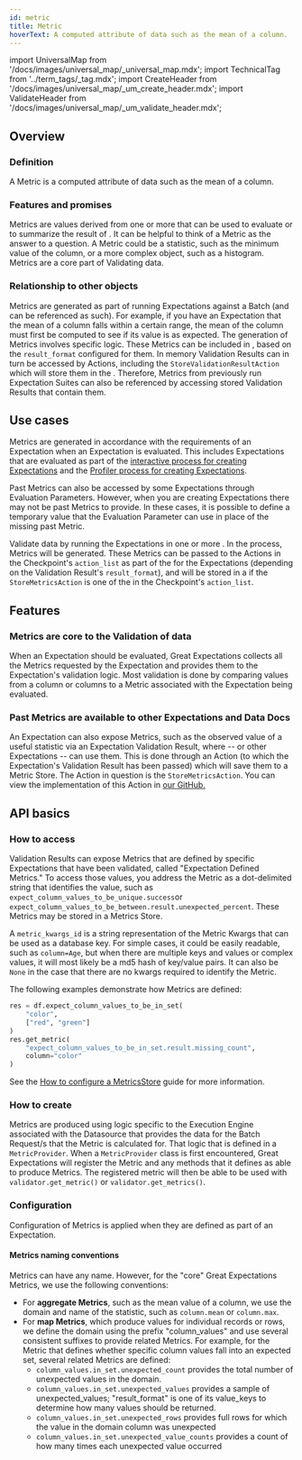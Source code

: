 ```yaml
---
id: metric
title: Metric
hoverText: A computed attribute of data such as the mean of a column.
---
```

import UniversalMap from '/docs/images/universal_map/_universal_map.mdx';
import TechnicalTag from '../term_tags/_tag.mdx';
import CreateHeader from '/docs/images/universal_map/_um_create_header.mdx';
import ValidateHeader from '/docs/images/universal_map/_um_validate_header.mdx';


<UniversalMap setup='inactive' connect='inactive' create='active' validate='active'/> 

## Overview

### Definition

A Metric is a computed attribute of data such as the mean of a column.

### Features and promises

Metrics are values derived from one or more <TechnicalTag relative="../" tag="batch" text="Batches" /> that can be used to evaluate <TechnicalTag relative="../" tag="expectation" text="Expectations" /> or to summarize the result of <TechnicalTag relative="../" tag="validation" text="Validation" />. It can be helpful to think of a Metric as the answer to a question.  A Metric could be a statistic, such as the minimum value of the column, or a more complex object, such as a histogram. Metrics are a core part of Validating data.

### Relationship to other objects

Metrics are generated as part of running Expectations against a Batch (and can be referenced as such). For example, if you have an Expectation that the mean of a column falls within a certain range, the mean of the column must first be computed to see if its value is as expected.  The generation of Metrics involves <TechnicalTag relative="../" tag="execution_engine" text="Execution Engine" /> specific logic.  These Metrics can be included in <TechnicalTag relative="../" tag="validation_result" text="Validation Results" />, based on the `result_format` configured for them.  In memory Validation Results can in turn be accessed by Actions, including the `StoreValidationResultAction` which will store them in the <TechnicalTag relative="../" tag="validation_result_store" text="Validation Results Store" />.  Therefore, Metrics from previously run Expectation Suites can also be referenced by accessing stored Validation Results that contain them.

## Use cases

<CreateHeader/>

Metrics are generated in accordance with the requirements of an Expectation when an Expectation is evaluated.  This includes Expectations that are evaluated as part of the [interactive process for creating Expectations](../guides/expectations/how_to_create_and_edit_expectations_with_instant_feedback_from_a_sample_batch_of_data.md) and the [Profiler process for creating Expectations](../guides/expectations/how_to_create_and_edit_expectations_with_a_profiler.md).  

Past Metrics can also be accessed by some Expectations through Evaluation Parameters.  However, when you are creating Expectations there may not be past Metrics to provide.  In these cases, it is possible to define a temporary value that the Evaluation Parameter can use in place of the missing past Metric.

<ValidateHeader/>

<TechnicalTag relative="../" tag="checkpoint" text="Checkpoints" /> Validate data by running the Expectations in one or more <TechnicalTag relative="../" tag="expectation_suite" text="Expectation Suite" />.  In the process, Metrics will be generated.  These Metrics can be passed to the Actions in the Checkpoint's `action_list` as part of the <TechnicalTag relative="../" tag="validation_result" text="Validation Results" /> for the Expectations (depending on the Validation Result's `result_format`), and will be stored in a <TechnicalTag relative="../" tag="metric_store" text="Metric Store" /> if the `StoreMetricsAction` is one of the <TechnicalTag relative="../" tag="validation_action" text="Actions" /> in the Checkpoint's `action_list`.


## Features

### Metrics are core to the Validation of data

When an Expectation should be evaluated, Great Expectations collects all the Metrics requested by the Expectation and provides them to the Expectation's validation logic. Most validation is done by comparing values from a column or columns to a Metric associated with the Expectation being evaluated.

### Past Metrics are available to other Expectations and Data Docs

An Expectation can also expose Metrics, such as the observed value of a useful statistic via an Expectation Validation Result, where <TechnicalTag relative="../" tag="data_docs" text="Data Docs" /> -- or other Expectations -- can use them.  This is done through an Action (to which the Expectation's Validation Result has been passed) which will save them to a Metric Store.  The Action in question is the `StoreMetricsAction`.  You can view the implementation of this Action in [our GitHub.](https://github.com/great-expectations/great_expectations/blob/0312642755f6003c70623e9aa3ceed1020373dac/great_expectations/checkpoint/actions.py#L905)

## API basics

### How to access

Validation Results can expose Metrics that are defined by specific Expectations that have been validated, called "Expectation Defined Metrics." To access those values, you address the Metric as a dot-delimited string that identifies the value, such as `expect_column_values_to_be_unique.success`or `expect_column_values_to_be_between.result.unexpected_percent`. These Metrics may be stored in a Metrics Store.

A `metric_kwargs_id` is a string representation of the Metric Kwargs that can be used as a database key. For simple cases, it could be easily readable, such as `column=Age`, but when there are multiple keys and values or complex values, it will most likely be a md5 hash of key/value pairs. It can also be `None` in the case that there are no kwargs required to identify the Metric.

The following examples demonstrate how Metrics are defined:

```python title="Python code"
res = df.expect_column_values_to_be_in_set(
    "color",
    ["red", "green"]
)
res.get_metric(
    "expect_column_values_to_be_in_set.result.missing_count",
    column="color"
)
```

See the [How to configure a MetricsStore](../guides/setup/configuring_metadata_stores/how_to_configure_a_metricsstore.md) guide for more information.

### How to create

Metrics are produced using logic specific to the Execution Engine associated with the Datasource that provides the data for the Batch Request/s that the Metric is calculated for.  That logic that is defined in a `MetricProvider`. When a `MetricProvider` class is first encountered, Great Expectations will register the Metric and any methods that it defines as able to produce Metrics.  The registered metric will then be able to be used with `validator.get_metric()` or `validator.get_metrics()`. 

### Configuration

Configuration of Metrics is applied when they are defined as part of an Expectation.

#### Metrics naming conventions

Metrics can have any name. However, for the "core" Great Expectations Metrics, we use the following conventions:

* For **aggregate Metrics**, such as the mean value of a column, we use the domain and name of the statistic, such as `column.mean` or `column.max`.
* For **map Metrics**, which produce values for individual records or rows, we define the domain using the prefix "column_values" and use several consistent suffixes to provide related Metrics. For example, for the Metric that defines whether specific column values fall into an expected set, several related Metrics are defined:
    * `column_values.in_set.unexpected_count` provides the total number of unexpected values in the domain.
    * `column_values.in_set.unexpected_values` provides a sample of unexpected_values; "result_format" is one of its
      value_keys to determine how many values should be returned.
    * `column_values.in_set.unexpected_rows` provides full rows for which the value in the domain column was unexpected
    * `column_values.in_set.unexpected_value_counts` provides a count of how many times each unexpected value occurred
